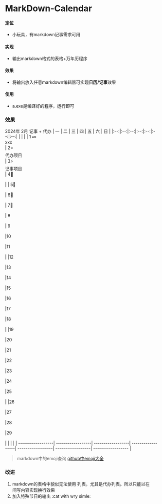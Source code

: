 # MarkDown-Calendar
#### 定位
 - 小玩具，有markdown记事需求可用
#### 实现
 -  输出markdown格式的表格+万年历程序
#### 效果
 -  将输出放入任意markdown编辑器可实现**日历/记事**效果
#### 使用
 - a.exe是编译好的程序，运行即可

### 效果

2024年 2月 记事 + 代办
| 一 | 二 | 三 | 四 | 五 | 六 | 日 |
|:--:|:--:|:--:|:--:|:--:|:--:|:--:|
|    |    |    | 1 :zzz:<br>xxx<br>| 2:star:<br>代办项目<br>| 3:zap:<br>记事项目<br>| 4:8ball:<br><br>|
| 5:shit:<br><br>| 6:muscle:<br><br>| 7:muscle:<br><br>| 8<br><br>| 9<br><br>|10<br><br>|11<br><br>|
|12<br><br>|13<br><br>|14<br><br>|15<br><br>|16<br><br>|17<br><br>|18<br><br>|
|19<br><br>|20<br><br>|21<br><br>|22<br><br>|23<br><br>|24<br><br>|25<br><br>|
|26<br><br>|27<br><br>|28<br><br>|29<br><br>|    |    |    |
| ------------------| ------------------| ------------------| ------------------| ------------------| ------------------| ------------------ |

> markdown中的emoji查询
> [github中emoji大全](https://github.com/ikatyang/emoji-cheat-sheet)
### 改进
 1. markdown的表格中貌似无法使用 列表，尤其是代办列表。所以只能以在<br>间写内容实现换行效果
 2. 加入特殊节日的输出
 :cat with wry simle: